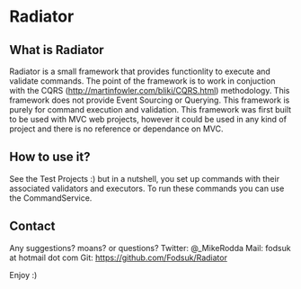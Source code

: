 Radiator 
====================

What is Radiator
--------------------
Radiator is a small framework that provides functionlity to execute and validate commands. The point of the framework is to work in conjuction with the CQRS (http://martinfowler.com/bliki/CQRS.html) methodology. This framework does not provide Event Sourcing or Querying. This framework is purely for command execution and validation. This framework was first built to be used with MVC web projects, however it could be used in any kind of project and there is no reference or dependance on MVC.

How to use it?
--------------------
See the Test Projects :) but in a nutshell, you set up commands with their associated validators and executors. To run these commands you can use the CommandService.


Contact
--------------------
Any suggestions? moans? or questions? 
Twitter: @_MikeRodda 
Mail: fodsuk at hotmail dot com
Git: https://github.com/Fodsuk/Radiator


Enjoy :)
